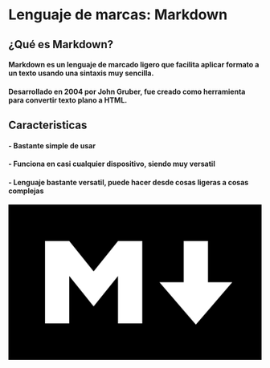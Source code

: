 # Lenguaje de marcas: Markdown
## ¿Qué es Markdown?
#### Markdown es un lenguaje de marcado ligero que facilita aplicar formato a un texto usando una sintaxis muy sencilla.
#### Desarrollado en 2004 por John Gruber, fue creado como herramienta para convertir texto plano a HTML.
## Caracteristicas

#### - Bastante simple de usar
#### - Funciona en casi cualquier dispositivo, siendo muy versatil
#### - Lenguaje bastante versatil, puede hacer desde cosas ligeras a cosas complejas
![imagenmarkdown.png](img/markdownproyecto.png)
